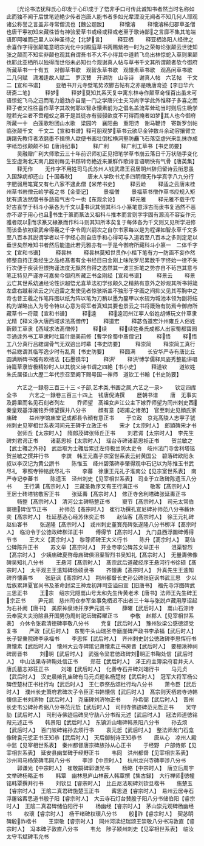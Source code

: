 <!-- { "loadSidebar": true } -->
　　光论书法犹释氏心印发于心印成于了悟非手口可传此诚知书者然当时名称如此而独不闻于后世笔迹絶少传者岂唐人能书者多如光辈湮没无闻者不知几何人耶观诸公称誉之言盖非寻常僧流也【魏公题跋】
　　释懐濬
　　释懐濬秭归郡草圣僧也唐干寕初知来藏徃皆有神验爱草书或经或释或老至于歌诗鄙之言靡不集其笔端语即阿唯而己里人以神圣待之【北梦言】
　　释亚栖
　　释亚栖洛阳人经律之余喜作字得张颠笔意昭宗光化中对殿庭草书两赐紫袍一时为之荣每论张颠云世徒知张之颠而不知实非颠也观其自谓吾书不大不小得其中道若飞鸟出林惊蛇入草则果颠也耶此亚栖所以独得而世俗未必知也今观谢真人帖与草书千文其所谓颠者欤今御府所藏草书一十有五　对御草书歌　观智永草书歌　观懐素草书歌　观髙闲草书歌　二几何赋　潇湘逢故人赋二　罗汉賛　开讲防　山寺诗　谢真人帖　六艺帖　千文二【宣和书谱】
　　亚栖书开元寺壁笔势浓鬰古帖有之亦是晩唐竒迹【李日华六研斋二笔】
　　释梦
　　释梦莫知其系天复中寓东林寺作颠草竒怪百出虽未可语惊蛇飞鸟之迅而笔力遒劲亦自是一门之学唐兴士夫习尚字学此外惟释子多喜之而释子者又徃徃喜作草字其故何耶以智永懐素前为之倡名盖流辈耸动当时则后生晩学瞠若光尘者不啻羶蚁之慕于是其徒亦有骎骎欲度不可得而掩者如梦其人也今御府所藏一十　白莲歌粉团山水歌　梁园吟　襄阳曲　重阳诗　谢马鞭诗　寄新罗剑帖　临张颠千文　千文二【宣和书谱】释可朋观梦草书云欲尽金钟数斗余动容攘臂立踌躇先教侍者浓磨墨不揖傍人歘便书画壮倒松横洞壑防麤飞石落空虚兴来乱抹亦成字祗恐张颠颠不如【唐诗纪事】
　　释广利
　　释广利工草书【书史防要】
　　吴融赠广利大师歌云三十年前识师初正见把笔学草书崩云落日千万状随手变化生空虚海北天南几回别每见书踪转竒絶近来兼觧作歌诗言语眀快有气骨【唐英集】
　　释无作
　　无作字不用姓司马氏苏州人钱武肃王召居眀州辞归留诗云衔恩虽入国辞病却还山【十国春秋】
　　唐末人学欧书尤多四眀僧无作学真字八九分行字肥弱用笔寛又有七八家不逮此僧【米芾书史】
　　释云崄
　　释适之云唐末桂州草书岩僧云崄学羲之书【金壶记】
　　景福僧
　　景福草书僧作草书应规入矩犹有遗法然僧书多蔬茹气古今一也【东观余论】
　　释元雅
　　释元雅不载于传好古喜学于科斗小篆各为千文以书识其侧其科斗小篆笔意淳古而隶书复洒然不恶亦不谬于用心也且书生于篆而篆法又祖科斗推本而言则字字固有源流不容妄作元雅者既以而求篆又縁篆而作科斗则其知所本矣复于每体各为千文则又见所学进修而该备欤初梁武帝得羲之千字令周兴嗣次之自尔书家每以是为程课如智永草千文多至八百本其説谓学者以千字经心则自应手和心得可与入道若至八百本之多则定足以垂世矣然唯知书者然后能道此若元雅亦有一于是今御府所藏科斗小篆一　二体千字文【宣和书谱】
　　释昙林
　　释昙林莫知世贯作小楷下笔有力一防画不妄作然修整自持正类经生之品格髙者有金书经目曰金刚上味陀罗尼累数千字终始一律不失行次便于疾读但恨拘谨法度无飘然自得之态然其一波三折笔之势亦自不茍岂其意与笔正特见严谨亦可嘉矣今御府所藏正书金刚经【宣和书谱】
　　释景云
　　释景云亡其世系幼通经论性识超悟尤喜草法初学张颠久之精熟有意外之妙观其所书将箴左盘右蹴若浓云之兴迅雷之发使见者惊骇斯盖不独形于字画之间抑又见其写胸中之竒也昔王羲之作笔阵图以纸为阵以笔为刀矟以墨为鍪甲以水砚为城池本领为副将结构为谋略出入为号令特以心意为将军者真知其要也景云之书将箴殆有防焉今御府所藏草书一将箴【宣和书谱】
　　释逵
　　释逵润州江寕人俗姓胡愽玩文什草隶尤精【释义浄大唐西域求法髙僧传】
　　释道宏
　　释苾刍道宏汴州雍丘人俗姓靳颇工草隶【西域求法髙僧传】
　　释续
　　释续姓桑氏成都人出家蜀都寳园寺通逹外书工草隶时吐篇什继美前修【曹学佺蜀中髙僧记】
　　释悟
　　释悟工八分真行吕緫谓骨气无双逈出时辈【书史防要】
　　释崇简
　　释崇简工真行书吕緫谓其临写逸少时有乱真【书史防要】
　　释圆满
　　长安华严寺有唐比丘圆满断碑书雅有欧禇法【石墨镌华】
　　释洪
　　释洪愽学儒释风姿秀整能讲唱诗篇草隶皆极精妙时人以其貌义诗书谓之四絶【书小史】
　　释道钦
　　道钦姓朱氏居径山大歴二年代宗召至阙下赐号国一禅师　道钦工书翰【书史防要】

　　六艺之一録卷三百三十三
<子部,艺术类,书画之属,六艺之一录>
　　钦定四库全书
　　六艺之一録卷三百三十四上　钱唐倪涛撰
　　歴朝书谱
　　唐　无事实及爵里而名见石刻者列左
　　乔师望　髙祖女庐江公主下嫁乔师望为同州刺史西秦皇观基浮屠铭乔师望撰并八分书
　　顔有意【昭甫之诸弟】　官至刺史见顔氏家庙碑
　　益州学馆庙堂记成都县令顔有意正书
　　于立政　京兆髙陵人志寕子虢州刺史见宰相世系表河间元王碑于立政正书
　　宋才【太宗时人】　郎頴碑宋才书
　　张师丘【太宗时人】　隋郎茂碑张师丘正书
　　刘君谔【太宗时人】　李先生碑刘君谔正书
　　诸葛思祯【太宗时人】　瑶台寺碑诸葛思祯正书
　　贺兰敏之【武士彠之外孙】　武后取为士彠后累迁左侍极兰防太史令　岐州法门寺舍利塔铭贺兰敏之撰并行书
　　李譔　韩王元嘉子宗室世系表云封黄国公　碧落碑欧阳永叔以李汉记为黄公譔书
　　陈惟玉　绛州碧落碑李肇得观中石记以为陈惟玉书武尽礼　寕照寺钟铭武尽礼书
　　李蕃　徐康王元礼子淮南公【见宗室世系表】　南严寺记李蕃书
　　陈遗玉　泾州刺史【见宰相世系表】　司业于立政碑陈遗玉八分书
　　王行满【髙宗时人】　三藏圣教序又有王行满正书
　　敬客【髙宗时人】　王居士砖塔铭敬客正书
　　张延夀【髙宗时人】　修正寺舍利塔碑张延夀正书
　　畅整【髙宗时人】　清河公主碑畅整正书
　　窦节【髙宗时人】　司元太常伯窦徳碑侄节正书
　　孙师范【髙宗时人】　崔行功撰孔宣尼碑孙师范八分书蘓休奕【髙宗时人】　杜延基造心经苏休奕正书
　　赵仙客【髙宗时人】　徐王元礼碑赵仙客书
　　张遂隆【髙宗时人】　戎州刺史董寳亮碑张遂隆八分书栁洋【髙宗时人】　临汾令于公徳政碑栁洋正书
　　傅得节【髙宗时人】　九门县西浮圗碑傅得节书
　　王大义【髙宗时人】　黎尊师碑王大义行书
　　陈升【髙宗时人】　葛仙公碑陈升正书
　　苏文举【髙宗时人】　开业寺李公碑苏文举正书
　　沮渠智烈【髙宗时人】　少姨庙碑夏啓母庙碑俱沮渠智烈书吴知礼【髙宗时人】　无量夀佛像碑吴知礼八分书
　　王悬河【髙宗时人】　髙宗武后道藏经序王悬河行书徐硕【髙宗时人】　太平观主王逺知碑徐硕隶书
　　齐懐夀【髙宗时人】　升真先生王逺知碑齐懐夀书
　　张庭讽【髙宗时人】　荆州都督长史孙公碑张庭讽书武三思　少以后族累拜夏官尚书及革命封梁王神龙初拜司空谥曰宣【旧唐书】　福先寺浮图碑武三思正书
　　王宗　绍宗兄隠嵩山号太和先生传黄老术【唐书】法师王先生碑王宗正书
　　尹元凯　慈州司仓参军坐事免栖迟不出者三十年与张説卢藏用厚诏起为右补阙【唐书】　美原神泉诗并序尹元凯书
　　薛曜【武后时人】　嵩山石淙诗云奉宸大夫汾隂县开国男伪周封祀坛碑薛曜正书
　　李敬　赵郡人【见宰相世系表】　介休令张君清徳碑李敬八分书
　　党复【武后时人】　豫州狄梁公感徳颂党复书
　　严政【武后时人】　东蜀牛头山瑞圣寺磨崖碑严政书李承福【武后时人】　长子智乗院碑李承福书
　　李思恽【武后时人】　齐州刺史封公徳政碑李思恽行书萧懐素【武后时人】　懐州大云寺碑隂记萧懐素正书房晋【武后时人】　要栅湫神祠碑房晋书
　　刘眀【武后时人】　武强令梁君徳政碑刘眀正书鞠处信【武后时人】　中山法果寺碑鞠处信正书
　　郑荘【武后时人】　泽王府主簿梁府君并夫人唐氏墓志郑荘正书
　　刘翊【武后时人】　化善寺石井碑刘翊行书
　　马元贞【武后时人】　汉史晨飨孔庙碑有马元贞题名杨楚材【武后时人】　冠军大将军杨公碑侄楚材正书杜行均【武后时人】　王仁恭祭岳颂杜行均八分书
　　萧令臣【武后时人】　濮州长史萧府君碑次子令臣正书韩懐信【武后时人】　髙宗则天栖岩寺诗韩懐信正书刘济物【武后时人】　尧庙碑刘济物正书
　　孙希弼【武后时人】　晋州长史韦公碑孙希弼八分书范元悊【武后时人】　司刑寺佛迹碑范元悊正书
　　吴守劼【武后时人】　司刑寺佛迹后碑吴守劼八分书叚元述【武后时人】　冦法师道徳铭叚元述正书
　　韩景阳【武后时人】　东镇沂山塲碑韩景阳八分书
　　孙去烦【武后时人】　百门陂碑铭孙去烦行书
　　袁元悊【武后时人】　整法师龙门石龛像碑袁元悊正书王知恭【武后时人】　天后御制诗王知恭书
　　唐从心　凉州人殿中监【见宰相世系表】　秦州都督唐宗碑族孙从心正书
　　于经野　户部侍郎【见宰相世系表】　延安县幽堂碑于经野正书
　　韦同　洪州都督【见宰相世系表】　沙州司马杨荣碑韦同八分书
　　李渉【中宗时人】　杭州龙兴寺碑李渉八分书
　　郭谦光【中宗时人】　崔敬嗣碑郭谦光书
　　杨略【中宗时人】　唐立后周宇文举碑杨略正书
　　韩覃　幽林思庐山林薮人韩覃撰【集古録】　大行禅师徳幢铭韩覃撰并行书
　　刘钦旦【睿宗时人】　比丘尼法琬碑刘钦旦楷书
　　施楚玉【睿宗时人】　王隂二真君碑施楚玉正书
　　寗思道【睿宗时人】　易州云居寺石浮屠铭寗思道书殷子阳【睿宗时人】　大云寺石灯台賛殷子阳八分书储伯阳【睿宗时人】　王隂二真君碑储伯阳行书
　　杨幽经【睿宗时人】　茅山崇元观碑杨幽经书
　　权瓌【睿宗时人】　杨干绪碑权瓌八分书
　　殷祚【睿宗时人】　契苾眀碑殷祚楷书
　　王崇敬【睿宗时人】　同州河渎纪瑞颂王崇敬八分书冯敦直【睿宗时人】　冯本碑子敦直八分书
　　韦允　陟子颍州刺史【见宰相世系表】　临汝太守韦斌碑韦允书
